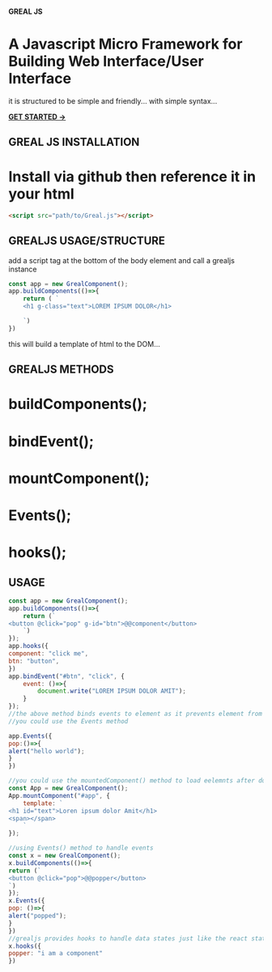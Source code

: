 #### GREAL JS
#  A Javascript Micro Framework for Building Web Interface/User Interface
it is structured to be simple and friendly... with simple syntax...

**[GET STARTED ->]("https://")**

## GREAL JS INSTALLATION

# Install via github then reference it in your html

```html
<script src="path/to/Greal.js"></script>
```

## GREALJS USAGE/STRUCTURE

add a script tag at the bottom of the body element and call a grealjs instance

```javascript
const app = new GrealComponent();
app.buildComponents(()=>{
    return ( `
    <h1 g-class="text">LOREM IPSUM DOLOR</h1>

    `)
})

```

this will build a template of html to the DOM...

## GREALJS METHODS
# buildComponents();
# bindEvent();
# mountComponent();
# Events();
# hooks();


## USAGE
```javascript
const app = new GrealComponent();
app.buildComponents(()=>{
    return (`
<button @click="pop" g-id="btn">@@component</button>
    `)
});
app.hooks({
component: "click me",
btn: "button",
})
app.bindEvent("#btn", "click", {
    event: ()=>{
        document.write("LOREM IPSUM DOLOR AMIT");
    }
});
//the above method binds events to element as it prevents element from controlling other events
//you could use the Events method 

app.Events({
pop:()=>{
alert("hello world");
}
})

//you could use the mountedComponent() method to load eelemnts after document loads
const App = new GrealComponent();
App.mountComponent("#app", {
    template: `
<h1 id="text">Loren ipsum dolor Amit</h1>
<span></span>
    `
});

//using Events() method to handle events
const x = new GrealComponent();
x.buildComponents(()=>{
return (`
<button @click="pop">@@popper</button>
`)
});
x.Events({
pop: ()=>{
alert("popped");
}
})
//grealjs provides hooks to handle data states just like the react states
x.hooks({
popper: "i am a component"
})

```
